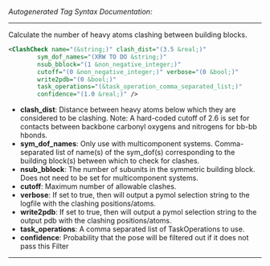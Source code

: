 <!-- THIS IS AN AUTOGENERATED FILE: Don't edit it directly, instead change the schema definition in the code itself. -->

_Autogenerated Tag Syntax Documentation:_

---
Calculate the number of heavy atoms clashing between building blocks.

```xml
<ClashCheck name="(&string;)" clash_dist="(3.5 &real;)"
        sym_dof_names="(XRW TO DO &string;)"
        nsub_bblock="(1 &non_negative_integer;)"
        cutoff="(0 &non_negative_integer;)" verbose="(0 &bool;)"
        write2pdb="(0 &bool;)"
        task_operations="(&task_operation_comma_separated_list;)"
        confidence="(1.0 &real;)" />
```

-   **clash_dist**: Distance between heavy atoms below which they are considered to be clashing. Note: A hard-coded cutoff of 2.6 is set for contacts between backbone carbonyl oxygens and nitrogens for bb-bb hbonds.
-   **sym_dof_names**: Only use with multicomponent systems. Comma-separated list of name(s) of the sym_dof(s) corresponding to the building block(s) between which to check for clashes.
-   **nsub_bblock**: The number of subunits in the symmetric building block. Does not need to be set for multicomponent systems.
-   **cutoff**: Maximum number of allowable clashes.
-   **verbose**: If set to true, then will output a pymol selection string to the logfile with the clashing positions/atoms.
-   **write2pdb**: If set to true, then will output a pymol selection string to the output pdb with the clashing positions/atoms.
-   **task_operations**: A comma separated list of TaskOperations to use.
-   **confidence**: Probability that the pose will be filtered out if it does not pass this Filter

---
